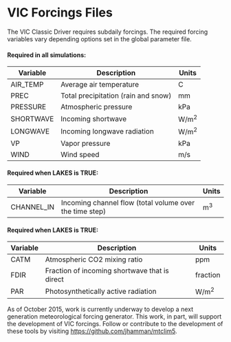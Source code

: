 # VIC Forcings Files

The VIC Classic Driver requires subdaily forcings.  The required forcing variables vary depending options set in the global parameter file.

#### Required in all simulations:

| Variable   | Description                         | Units           |
|------------|-------------------------------------|---------------- |
| AIR_TEMP   | Average air temperature             | C               |
| PREC       | Total precipitation (rain and snow) | mm              |
| PRESSURE   | Atmospheric pressure                | kPa             |
| SHORTWAVE  | Incoming shortwave                  | W/m<sup>2</sup> |
| LONGWAVE   | Incoming longwave radiation         | W/m<sup>2</sup> |
| VP         | Vapor pressure                      | kPa             |
| WIND       | Wind speed                          | m/s             |

#### Required when LAKES is TRUE:

| Variable   | Description                                              | Units           |
|------------|----------------------------------------------------------|---------------- |
| CHANNEL_IN | Incoming channel flow (total volume over the time step)  | m<sup>3</sup>   |

#### Required when LAKES is TRUE:

| Variable   | Description                                   | Units           |
|------------|-----------------------------------------------|---------------- |
| CATM       | Atmospheric CO2 mixing ratio                  | ppm             |
| FDIR       | Fraction of incoming shortwave that is direct | fraction        |
| PAR        | Photosynthetically active radiation           | W/m<sup>2</sup> |

As of October 2015, work is currently underway to develop a next generation meteorological forcing generator. This work, in part, will support the development of VIC forcings.  Follow or contribute to the development of these tools by visiting https://github.com/jhamman/mtclim5.
